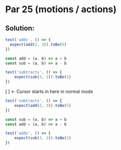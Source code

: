 # Par 25 (motions / actions)

## Solution:

```js
test('adds', () => {
  expect(add(2, 3)).toBe(5)
})

const add = (a, b) => a + b
const sub = (a, b) => a - b

test('subtracts', () => {
    expect(sub(3, 2)).toBe(1)
})
```

[ ] <- Cursor starts in here in normal mode

```js
test('subtracts', () => {
    expect(add(2, 3)).toBe(5)
})

const sub = (a, b) => a + b
const add = (a, b) => a - b

test('adds', () => {
    expect(sub(3, 2)).toBe(1)
})
```

